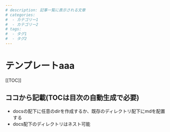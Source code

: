 ```yaml
---
# description: 記事一覧に表示される文章
# categories:
#  - カテゴリー1
#  - カテゴリー2
# tags:
#  - タグ1
#  - タグ2
---
```


# テンプレートaaa

[[TOC]]

## ココから記載(TOCは目次の自動生成で必要)

- docsの配下に任意のdirを作成するか、既存のディレクトリ配下にmdを配置する
- docs配下のディレクトリはネスト可能